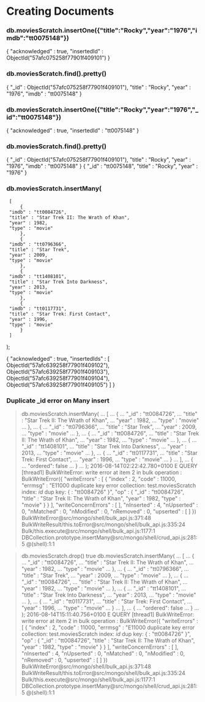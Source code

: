# Creating Documents

### db.moviesScratch.insertOne({"title":"Rocky","year":"1976","imdb":"tt0075148"})  

{
        "acknowledged" : true,
        "insertedId" : ObjectId("57afc075258f77901f409101")
}

### db.moviesScratch.find().pretty()  

{
        "_id" : ObjectId("57afc075258f77901f409101"),
        "title" : "Rocky",
        "year" : "1976",
        "imdb" : "tt0075148"
}

###  db.moviesScratch.insertOne({"title":"Rocky","year":"1976","_id":"tt0075148"})  

{ "acknowledged" : true, "insertedId" : "tt0075148" }


### db.moviesScratch.find().pretty()  

{
        "_id" : ObjectId("57afc075258f77901f409101"),
        "title" : "Rocky",
        "year" : "1976",
        "imdb" : "tt0075148"
}
{ "_id" : "tt0075148", "title" : "Rocky", "year" : "1976" }

### db.moviesScratch.insertMany(  
     [
         {
     "imdb" : "tt0084726",
     "title" : "Star Trek II: The Wrath of Khan",
     "year" : 1982,
     "type" : "movie"
         },
         {
     "imdb" : "tt0796366",
     "title" : "Star Trek",
     "year" : 2009,
     "type" : "movie"
         },
         {
     "imdb" : "tt1408101",
     "title" : "Star Trek Into Darkness",
     "year" : 2013,
     "type" : "movie"
         },
         {
     "imdb" : "tt0117731",
     "title" : "Star Trek: First Contact",
     "year" : 1996,
     "type" : "movie"
         }
     ]
 );  
 
{
        "acknowledged" : true,
        "insertedIds" : [
                ObjectId("57afc639258f77901f409102"),
                ObjectId("57afc639258f77901f409103"),
                ObjectId("57afc639258f77901f409104"),
                ObjectId("57afc639258f77901f409105")
        ]
}

### Duplicate _id error on Many insert
> db.moviesScratch.insertMany(
...     [
...         {
...     "_id" : "tt0084726",
...     "title" : "Star Trek II: The Wrath of Khan",
...     "year" : 1982,
...     "type" : "movie"
...         },
...         {
...     "_id" : "tt0796366",
...     "title" : "Star Trek",
...     "year" : 2009,
...     "type" : "movie"
...         },
...         {
...     "_id" : "tt0084726",
...     "title" : "Star Trek II: The Wrath of Khan",
...     "year" : 1982,
...     "type" : "movie"
...         },
...         {
...     "_id" : "tt1408101",
...     "title" : "Star Trek Into Darkness",
...     "year" : 2013,
...     "type" : "movie"
...         },
...         {
...     "_id" : "tt0117731",
...     "title" : "Star Trek: First Contact",
...     "year" : 1996,
...     "type" : "movie"
...         }
...     ],
...     {
...         "ordered": false
...     }
... );
2016-08-14T02:22:42.780+0100 E QUERY    [thread1] BulkWriteError: write error at item 2 in bulk operation :
BulkWriteError({
        "writeErrors" : [
                {
                        "index" : 2,
                        "code" : 11000,
                        "errmsg" : "E11000 duplicate key error collection: test.moviesScratch index: _id_ dup key: { : \"tt0084726\" }",
                        "op" : {
                                "_id" : "tt0084726",
                                "title" : "Star Trek II: The Wrath of Khan",
                                "year" : 1982,
                                "type" : "movie"
                        }
                }
        ],
        "writeConcernErrors" : [ ],
        "nInserted" : 4,
        "nUpserted" : 0,
        "nMatched" : 0,
        "nModified" : 0,
        "nRemoved" : 0,
        "upserted" : [ ]
})
BulkWriteError@src/mongo/shell/bulk_api.js:371:48
BulkWriteResult/this.toError@src/mongo/shell/bulk_api.js:335:24
Bulk/this.execute@src/mongo/shell/bulk_api.js:1177:1
DBCollection.prototype.insertMany@src/mongo/shell/crud_api.js:281:5
@(shell):1:1

> db.moviesScratch.drop()
true
> db.moviesScratch.insertMany(
...     [
...         {
...     "_id" : "tt0084726",
...     "title" : "Star Trek II: The Wrath of Khan",
...     "year" : 1982,
...     "type" : "movie"
...         },
...         {
...     "_id" : "tt0796366",
...     "title" : "Star Trek",
...     "year" : 2009,
...     "type" : "movie"
...         },
...         {
...     "_id" : "tt0084726",
...     "title" : "Star Trek II: The Wrath of Khan",
...     "year" : 1982,
...     "type" : "movie"
...         },
...         {
...     "_id" : "tt1408101",
...     "title" : "Star Trek Into Darkness",
...     "year" : 2013,
...     "type" : "movie"
...         },
...         {
...     "_id" : "tt0117731",
...     "title" : "Star Trek: First Contact",
...     "year" : 1996,
...     "type" : "movie"
...         }
...     ],
...     {
...         "ordered": false
...     }
... );
2016-08-14T15:11:40.756+0100 E QUERY    [thread1] BulkWriteError: write error at item 2 in bulk operation :
BulkWriteError({
        "writeErrors" : [
                {
                        "index" : 2,
                        "code" : 11000,
                        "errmsg" : "E11000 duplicate key error collection: test.moviesScratch index: _id_ dup key: { : \"tt0084726\" }",
                        "op" : {
                                "_id" : "tt0084726",
                                "title" : "Star Trek II: The Wrath of Khan",
                                "year" : 1982,
                                "type" : "movie"
                        }
                }
        ],
        "writeConcernErrors" : [ ],
        "nInserted" : 4,
        "nUpserted" : 0,
        "nMatched" : 0,
        "nModified" : 0,
        "nRemoved" : 0,
        "upserted" : [ ]
})
BulkWriteError@src/mongo/shell/bulk_api.js:371:48
BulkWriteResult/this.toError@src/mongo/shell/bulk_api.js:335:24
Bulk/this.execute@src/mongo/shell/bulk_api.js:1177:1
DBCollection.prototype.insertMany@src/mongo/shell/crud_api.js:281:5
@(shell):1:1
</code>
